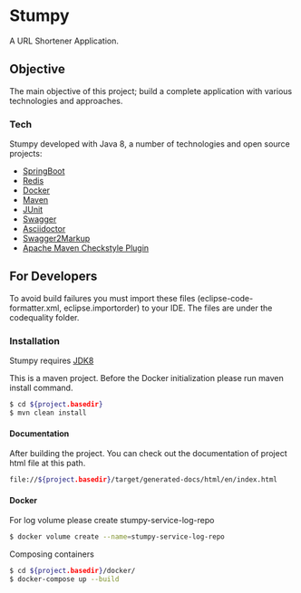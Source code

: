 # Stumpy
A URL Shortener Application.

## Objective
The main objective of this project; build a complete application with various technologies and approaches.

### Tech
Stumpy developed with Java 8, a number of technologies and open source projects:

* [SpringBoot]
* [Redis]
* [Docker]
* [Maven]
* [JUnit]
* [Swagger]
* [Asciidoctor]
* [Swagger2Markup]
* [Apache Maven Checkstyle Plugin]

## For Developers
To avoid build failures you must import these files (eclipse-code-formatter.xml, eclipse.importorder) to your IDE. The files are under the codequality folder.

### Installation
Stumpy requires [JDK8]

This is a maven project. Before the Docker initialization please run maven install command.
```sh
$ cd ${project.basedir}
$ mvn clean install
```

#### Documentation
After building the project. You can check out the documentation of project html file at this path.
```sh
file://${project.basedir}/target/generated-docs/html/en/index.html
```

#### Docker
For log volume please create stumpy-service-log-repo
```sh
$ docker volume create --name=stumpy-service-log-repo
```

Composing containers
```sh
$ cd ${project.basedir}/docker/
$ docker-compose up --build
```

[SpringBoot]: <https://projects.spring.io/spring-boot/>
[Redis]: <https://redis.io/>
[Docker]: <https://www.docker.com/>
[JUnit]: <https://junit.org/>
[Swagger]: <https://swagger.io/>
[Asciidoctor]: <https://asciidoctor.org/>
[Swagger2Markup]: <https://github.com/Swagger2Markup/swagger2markup>
[Maven]: <https://maven.apache.org/>
[Apache Maven Checkstyle Plugin]: <https://maven.apache.org/plugins/maven-checkstyle-plugin/>
[JDK8]: <http://www.oracle.com/technetwork/java/javase/downloads/jdk8-downloads-2133151.html>